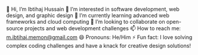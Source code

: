 👋 Hi, I’m Ibtihaj Hussain
👀 I’m interested in software development, web design, and graphic design
🌱 I’m currently learning advanced web frameworks and cloud computing
💞️ I’m looking to collaborate on open-source projects and web development challenges
📫 How to reach me: m.ibtihaj.memon@gmail.com
😄 Pronouns: He/Him
⚡ Fun fact: I love solving complex coding challenges and have a knack for creative design solutions!
